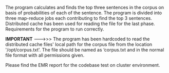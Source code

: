 The program calculates and finds the top three sentences in the corpus on basis of probabilities of each of the sentence. The program is divided into three map-reduce jobs each contributing to find the top 3 sentences. Distributed cache has been used for reading the file for the last phase.
Requirements for the program to run correctly.

****IMPORTANT****
--->>> The program has been hardcoded to read the distributed cache files' local path for the corpus file from the location '/opt/corpus.txt'. The file should be named as ‘corpus.txt and in the normal file format with all permissions given.

Please find the EMR report for the codebase test on cluster environment. 

